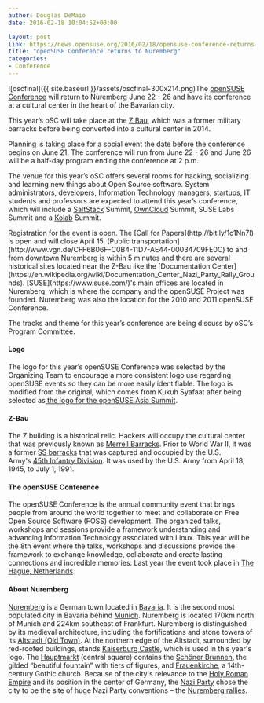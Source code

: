 ```yaml
---
author: Douglas DeMaio
date: 2016-02-18 10:04:52+00:00

layout: post
link: https://news.opensuse.org/2016/02/18/opensuse-conference-returns-to-nuremberg/
title: "openSUSE Conference returns to Nuremberg"
categories:
- Conference
---
```

![oscfinal]({{ site.baseurl }}/assets/oscfinal-300x214.png)The [openSUSE Conference](https://events.opensuse.org/conference/oSC16) will return to Nuremberg June 22 - 26 and have its conference at a cultural center in the heart of the Bavarian city.

This year’s oSC will take place at the [Z Bau](http://z-bau.com/haus), which was a former military barracks before being converted into a cultural center in 2014.

Planning is taking place for a social event the date before the conference begins on June 21. The conference will run from June 22 - 26 and June 26 will be a half-day program ending the conference at 2 p.m.

The venue for this year’s oSC offers several rooms for hacking, socializing and learning new things about Open Source software. System administrators, developers, Information Technology managers, startups, IT students and professors are expected to attend this year’s conference, which will include a [SaltStack](http://saltstack.com/) Summit, [OwnCloud](https://owncloud.com/) Summit, SUSE Labs Summit and a [Kolab](https://kolab.org/) Summit.

<!-- more -->Registration for the event is open. The [Call for Papers](http://bit.ly/1o1Nn7I) is open and will close April 15. [Public transportation](http://www.vgn.de/CFF6B06F-C0B4-11D7-AE44-00034709FE0C) to and from downtown Nuremberg is within 5 minutes and there are several historical sites located near the Z-Bau like the [Documentation Center](https://en.wikipedia.org/wiki/Documentation_Center_Nazi_Party_Rally_Grounds). [SUSE](https://www.suse.com/)'s main offices are located in Nuremberg, which is where the company and the openSUSE Project was founded. Nuremberg was also the location for the 2010 and 2011 openSUSE Conference.

The tracks and theme for this year’s conference are being discuss by oSC’s Program Committee.


#### **Logo**


The logo for this year’s openSUSE Conference was selected by the Organizing Team to encourage a more consistent logo use regarding openSUSE events so they can be more easily identifiable. The logo is modified from the original, which comes from Kukuh Syafaat after being selected as[ the logo for the openSUSE.Asia Summit](https://news.opensuse.org/2015/10/02/we-have-a-logo-for-opensuse-asia-summit-2015/).


#### **Z-Bau**


The Z building is a historical relic. Hackers will occupy the cultural center that was previously known as [Merrell Barracks](http://www.nbg-mil-com.de/Merrell/me.html). Prior to World War II, it was a former [SS barracks](https://de.wikipedia.org/wiki/SS-Kaserne_%28N%C3%BCrnberg%29) that was captured and occupied by the U.S. Army's [45th Infantry Division](https://en.wikipedia.org/wiki/45th_Infantry_Division_%28United_States%29). It was used by the U.S. Army from April 18, 1945, to July 1, 1991.


#### **The openSUSE Conference**


The openSUSE Conference is the annual community event that brings people from around the world together to meet and collaborate on Free Open Source Software (FOSS) development. The organized talks, workshops and sessions provide a framework understanding and advancing Information Technology associated with Linux. This year will be the 8th event where the talks, workshops and discussions provide the framework to exchange knowledge, collaborate and create lasting connections and incredible memories. Last year the event took place in [The Hague, Netherlands](https://en.wikipedia.org/wiki/The_Hague).


#### **About Nuremberg**


[Nuremberg](https://en.wikipedia.org/wiki/Nuremberg) is a German town located in [Bavaria](https://en.wikipedia.org/wiki/Bavaria). It is the second most populated city in Bavaria behind [Munich](https://en.wikipedia.org/wiki/Munich). Nuremberg is located 170km north of Munich and 224km southeast of Frankfurt. Nuremberg is distinguished by its medieval architecture, including the fortifications and stone towers of its [Altstadt (Old Town)](http://wikitravel.org/en/Nuremberg). At the northern edge of the Altstadt, surrounded by red-roofed buildings, stands [Kaiserburg Castle](https://en.wikipedia.org/wiki/Nuremberg_Castle), which is used in this year's logo. The [Hauptmarkt](http://tourismus.nuernberg.de/en/sightseeing/places-of-interest/further-places-of-interest/d/nuernberger-hauptmarkt.html) (central square) contains the [Schöner Brunnen](https://en.wikipedia.org/wiki/Sch%C3%B6ner_Brunnen), the gilded “beautiful fountain” with tiers of figures, and [Frauenkirche](https://en.wikipedia.org/wiki/Frauenkirche,_Nuremberg), a 14th-century Gothic church. Because of the city's relevance to the [Holy Roman Empire](https://en.wikipedia.org/wiki/Holy_Roman_Empire) and its position in the center of Germany, the [Nazi Party](https://en.wikipedia.org/wiki/Nazi_Party) chose the city to be the site of huge Nazi Party conventions – the [Nuremberg rallies](https://en.wikipedia.org/wiki/Nuremberg_Rally).		
